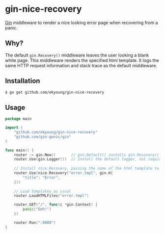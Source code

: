 # gin-nice-recovery

[Gin](https://gin-gonic.github.io/gin/) middleware to render a nice looking error page when recovering from a panic.

## Why?

The default `gin.Recovery()` middleware leaves the user looking a blank white page. This middleware renders the
specified html template. It logs the same HTTP request information and stack trace as the default middleware.

## Installation

```bash
$ go get github.com/ekyoung/gin-nice-recovery
```

## Usage

```go
package main

import (
    "github.com/ekyoung/gin-nice-recovery"
    "github.com/gin-gonic/gin"
)

func main() {
    router := gin.New()       // gin.Default() installs gin.Recovery() so use gin.New() instead
    router.Use(gin.Logger())  // Install the default logger, not required
    
    // Install nice.Recovery, passing the name of the html template to render, and data to use
    router.Use(nice.Recovery("error.tmpl", gin.H{
        "title": "Error",
    }))    
    
    // Load templates as usual
    router.LoadHTMLFiles("error.tmpl")

    router.GET("/", func(c *gin.Context) {
        panic("Doh!")
    })

    router.Run(":8080")
}
```